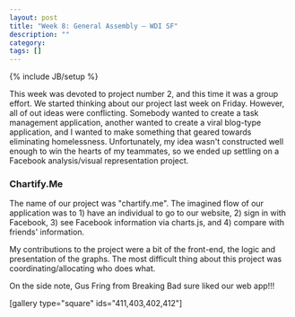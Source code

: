 ```yaml
---
layout: post
title: "Week 8: General Assembly – WDI SF"
description: ""
category: 
tags: []
---
```

{% include JB/setup %}

This week was devoted to project number 2, and this time it was a group effort. We started thinking about our project last week on Friday. However, all of out ideas were conflicting. Somebody wanted to create a task management application, another wanted to create a viral blog-type application, and I wanted to make something that geared towards eliminating homelessness. Unfortunately, my idea wasn't constructed well enough to win the hearts of my teammates, so we ended up settling on a Facebook analysis/visual representation project.

### Chartify.Me

The name of our project was "chartify.me". The imagined flow of our application was to 1) have an individual to go to our website, 2) sign in with Facebook, 3) see Facebook information via charts.js, and 4) compare with friends' information.

My contributions to the project were a bit of the front-end, the logic and presentation of the graphs. The most difficult thing about this project was coordinating/allocating who does what.

On the side note, Gus Fring from Breaking Bad sure liked our web app!!!

[gallery type="square" ids="411,403,402,412"]